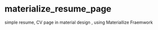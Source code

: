 # materialize_resume_page
simple resume, CV page in material design , using Materiallize Fraemwork

